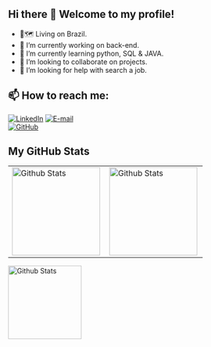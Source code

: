 ## Hi there 👋          Welcome to my profile!

- 📍🗺️ Living on Brazil.
- 🔭 I’m currently working on back-end.
- 🌱 I’m currently learning python, SQL & JAVA.
- 👯 I’m looking to collaborate on projects.
- 🤔 I’m looking for help with search a job.

## 📫 How to reach me: 
  <div>

[![LinkedIn](https://img.shields.io/badge/LinkedIn-0077B5?style=for-the-badge&logo=linkedin&logoColor=white)](https://www.linkedin.com/in/nícolas-sobreira/)
[![E-mail](https://img.shields.io/badge/Gmail-000000?style=for-the-badge&logo=gmail&logoColor=ffffff)](mailto:brasanicolas27@gmail.com)
<br>
[![GitHub](https://img.shields.io/github/followers/Nickyase?label=follow&style=social)](https://github.com/Nickyase)

## My GitHub Stats


</div>
<table> 
  <tr>
    <td>
      <img
        align="left"
        height="180px"
        src="https://github-readme-stats.vercel.app/api?username=Nickyase&theme=merko&hide_border=false&include_all_commits=true"
        alt="Github Stats"
      />
    </td>
    <td>
      <img
        align="left"
        height="180px"
        src="https://github-readme-stats.vercel.app/api/top-langs/?username=Nickyase&theme=merko&hide_border=false&include_all_commits=true&count_private=true&layout=compact"
        alt="Github Stats"
      />
    </td>
</table>
    <td>
      <img
        align="center"
        height="150px"
        src="https://github-readme-streak-stats.herokuapp.com/?user=Nickyase&theme=merko&hide_border=false"
        alt="Github Stats"
      />
    </td>
  </tr>


